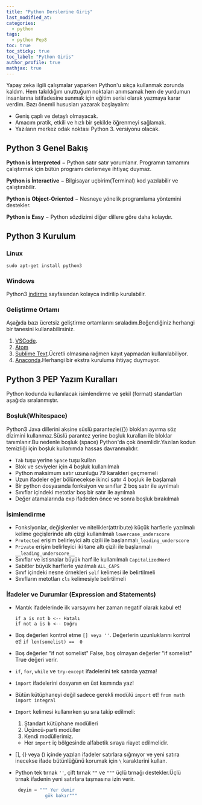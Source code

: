 ```yaml
---
title: "Python Derslerine Giriş"
last_modified_at:
categories:
  - python
tags:
  - python Pep8
toc: true
toc_sticky: true
toc_label: "Python Giris"
author_profile: true
mathjax: true
---
```


Yapay zeka ilgili çalışmalar yaparken Python'u sıkça kullanmak zorunda kaldım. Hem takıldığım unuttuğum noktaları anımsamak hem de yurdumun insanlarına istifadesine sunmak için eğitim serisi olarak yazmaya karar verdim. Bazı önemli hususları yazarak başlayalım:
 - Geniş çaplı ve detaylı olmayacak.
 - Amacım pratik, etkili ve hızlı bir şekilde öğrenmeyi sağlamak.
 - Yazıların merkez odak noktası Python 3. versiyonu olacak.

## Python 3 Genel Bakış

**Python is İnterpreted** − Python satır satır yorumlanır. Programın tamamını çalıştırmak için bütün programı derlemeye ihtiyaç duymaz.

**Python is İnteractive** − Bilgisayar uçbirim(Terminal) kod yazılabilir ve çalıştırabilir.

**Python is Object-Oriented** − Nesneye yönelik programlama yöntemini destekler.

**Python is Easy** − Python sözdizimi diğer dillere göre daha kolaydır.

## Python 3 Kurulum

### Linux

```
sudo apt-get install python3
```
### Windows

Python3 [indirme](https://www.python.org/downloads/windows/) sayfasından kolayca indirilip kurulabilir.

### Geliştirme Ortamı
Aşağıda bazı ücretsiz geliştirme ortamlarını sıraladım.Beğendiğiniz  herhangi bir tanesini kullanabilirsiniz.

1. [VSCode](https://code.visualstudio.com/).
2. [Atom](https://atom.io/)
3. [Sublime Text](https://www.sublimetext.com/).Ücretli olmasına rağmen kayıt yapmadan kullanılabiliyor.
4. [Anaconda](https://www.anaconda.com/download/#linux).Herhangi bir ekstra kuruluma ihtiyaç duymuyor.


## Python 3 PEP Yazım Kuralları

Python kodunda kullanılacak isimlendirme ve şekil (format) standartları aşağıda sıralanmıştır.

### Boşluk(Whitespace)  
Python3 Java dillerini aksine süslü parantezle(\{\}) blokları ayırma söz dizimini kullanmaz.Süslü parantez yerine boşluk kuralları ile bloklar tanımlanır.Bu nedenle boşluk (space) Python'da çok önemlidir.Yazılan kodun temizliği için boşluk kullanımda hassas davranmalıdır.
 - `Tab` tuşu yerine `Space` tuşu kullan
 - Blok ve seviyeler için 4 boşluk kullanılmalı
 - Python maksimum satır uzunluğu 79 karakteri geçmemeli
 - Uzun ifadeler  eğer bölünecekse ikinci satır 4 boşluk ile başlamalı
 - Bir python dosyasında fonksiyon ve sınıflar 2 boş satır ile ayrılmalı
 - Sınıflar içindeki metotlar boş bir satır ile ayrılmalı
 - Değer atamalarında exp ifadeden önce ve sonra boşluk bırakılmalı

### İsimlendirme

 - Fonksiyonlar, değişkenler ve nitelikler(attribute) küçük harflerle yazılmalı kelime geçişlerinde altı çizgi kullanılmalı `lowercase_underscore`
 - `Protected` erişim belirleyici altı çizili ile başlanmalı`_leading_underscore`
 - `Private` erişim belirleyici iki tane altı çizili ile başlanmalı `__leading_underscore__`
 - Sınıflar ve istisnalar büyük harf ile kullanılmalı `CapitalizedWord`
 - Sabitler büyük harflerle yazılmalı `ALL_CAPS`
 - Sınıf içindeki nesne örnekleri `self` kelimesi ile belirtilmeli
 - Sınıfların metotları `cls` kelimesiyle belirtilmeli

### İfadeler ve Durumlar (Expression and Statements)

 - Mantık ifadelerinde ilk varsayımı her zaman negatif olarak kabul et!
   
    ```
    if a is not b <-- Hatalı
    if not a is b <-- Doğru
    ```

 - Boş değerleri kontrol etme `[] veya ''`. Değerlerin uzunluklarını kontrol et! `if len(somelist) ==  0`
 - Boş değerler "if not somelist" False, boş olmayan değerler "if somelist" True değeri verir.
 - `if`, `for`, `while` ve `try-except` ifadelerini tek satırda yazma!
 - `import` ifadelerini dosyanın en üst kısmında yaz!
 - Bütün kütüphaneyi değil sadece gerekli modülü `import` et! `from math import integral`
 - `Import` kelimesi kullanırken şu sıra takip edilmeli:
    1. Standart kütüphane modülleri
    2. Üçüncü-parti modüller
    3. Kendi modüllerimiz.
    - Her `import` iç bölgesinde alfabetik sıraya riayet edilmelidir.
 - [], {} veya () içinde yazılan ifadeler satırlara sığmıyor ve yeni satıra inecekse  ifade bütünlüğünü korumak için `\` karakterini kullan.
 - Python tek tırnak `''`, çift tırnak `""` ve `"""` üçlü tırnağı destekler.Üçlü tırnak ifadenin yeni satırlara taşmasına izin verir.
   ```python
    deyim = """ Yer demir
              gök bakır"""
   ```
